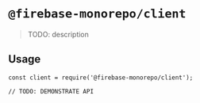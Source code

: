 # `@firebase-monorepo/client`

> TODO: description

## Usage

```
const client = require('@firebase-monorepo/client');

// TODO: DEMONSTRATE API
```
